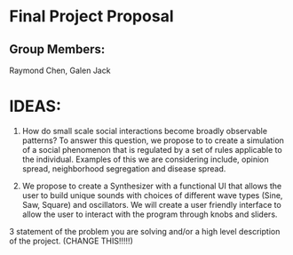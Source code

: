 # Final Project Proposal

## Group Members:

Raymond Chen, Galen Jack
       
# IDEAS:

1. How do small scale social interactions become broadly observable patterns? To answer this question, we propose to to create a simulation of a social phenomenon that is regulated by a set of rules applicable to the individual. Examples of this we are considering include, opinion spread, neighborhood segregation and disease spread.

2. We propose to create a Synthesizer with a functional UI that allows the user to build unique sounds with choices of different wave types (Sine, Saw, Square) and oscillators. We will create a user friendly interface to allow the user to interact with the program through knobs and sliders.

3 statement of the problem you are solving and/or a high level description of the project. (CHANGE THIS!!!!!)

